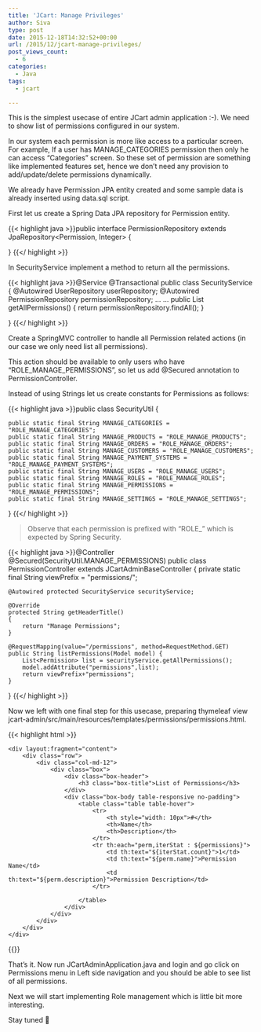 ```yaml
---
title: 'JCart: Manage Privileges'
author: Siva
type: post
date: 2015-12-18T14:32:52+00:00
url: /2015/12/jcart-manage-privileges/
post_views_count:
  - 6
categories:
  - Java
tags:
  - jcart

---
```

This is the simplest usecase of entire JCart admin application :-). We need to show list of permissions configured in our system.
  
In our system each permission is more like access to a particular screen. For example, If a user has MANAGE_CATEGORIES permission then only he can access &#8220;Categories&#8221; screen. So these set of permission are something like implemented features set, hence we don&#8217;t need any provision to add/update/delete permissions dynamically.

We already have Permission JPA entity created and some sample data is already inserted using data.sql script.

First let us create a Spring Data JPA repository for Permission entity.

{{< highlight java >}}public interface PermissionRepository extends JpaRepository<Permission, Integer>
{

}
{{</ highlight >}}

In SecurityService implement a method to return all the permissions.

{{< highlight java >}}@Service
@Transactional
public class SecurityService
{
	@Autowired UserRepository userRepository;
	@Autowired PermissionRepository permissionRepository;
	...
	...
	public List<Permission> getAllPermissions() {
		return permissionRepository.findAll();
	}

}
{{</ highlight >}}

Create a SpringMVC controller to handle all Permission related actions (in our case we only need list all permissions).
  
This action should be available to only users who have &#8220;ROLE\_MANAGE\_PERMISSIONS&#8221;, so let us add @Secured annotation to PermissionController.

Instead of using Strings let us create constants for Permissions as follows:

{{< highlight java >}}public class SecurityUtil
{
	
	public static final String MANAGE_CATEGORIES = "ROLE_MANAGE_CATEGORIES";
	public static final String MANAGE_PRODUCTS = "ROLE_MANAGE_PRODUCTS";
	public static final String MANAGE_ORDERS = "ROLE_MANAGE_ORDERS";
	public static final String MANAGE_CUSTOMERS = "ROLE_MANAGE_CUSTOMERS";
	public static final String MANAGE_PAYMENT_SYSTEMS = "ROLE_MANAGE_PAYMENT_SYSTEMS";
	public static final String MANAGE_USERS = "ROLE_MANAGE_USERS";
	public static final String MANAGE_ROLES = "ROLE_MANAGE_ROLES";
	public static final String MANAGE_PERMISSIONS = "ROLE_MANAGE_PERMISSIONS";
	public static final String MANAGE_SETTINGS = "ROLE_MANAGE_SETTINGS";
	
}
{{</ highlight >}}

> Observe that each permission is prefixed with &#8220;ROLE_&#8221; which is expected by Spring Security.

{{< highlight java >}}@Controller
@Secured(SecurityUtil.MANAGE_PERMISSIONS)
public class PermissionController extends JCartAdminBaseController
{
	private static final String viewPrefix = "permissions/";
	
	@Autowired protected SecurityService securityService;
	
	@Override
	protected String getHeaderTitle()
	{
		return "Manage Permissions";
	}
	
	@RequestMapping(value="/permissions", method=RequestMethod.GET)
	public String listPermissions(Model model) {
		List<Permission> list = securityService.getAllPermissions();
		model.addAttribute("permissions",list);
		return viewPrefix+"permissions";
	}
}
{{</ highlight >}}

Now we left with one final step for this usecase, preparing thymeleaf view jcart-admin/src/main/resources/templates/permissions/permissions.html.

  {{< highlight html >}}<!DOCTYPE html>
<html xmlns="http://www.w3.org/1999/xhtml"
	xmlns:th="http://www.thymeleaf.org"
	xmlns:sec="http://www.thymeleaf.org/thymeleaf-extras-springsecurity3"
	layout:decorator="layout/mainLayout">

<head>
<title>Permissions</title>
</head>
<body>

	<div layout:fragment="content">
		<div class="row">
			<div class="col-md-12">
				<div class="box">
					<div class="box-header">
						<h3 class="box-title">List of Permissions</h3>
					</div>
					<div class="box-body table-responsive no-padding">
						<table class="table table-hover">
							<tr>
								<th style="width: 10px">#</th>
								<th>Name</th>
								<th>Description</th>
							</tr>
							<tr th:each="perm,iterStat : ${permissions}">
								<td th:text="${iterStat.count}">1</td>
								<td th:text="${perm.name}">Permission Name</td>
								<td th:text="${perm.description}">Permission Description</td>
							</tr>

						</table>
					</div>
				</div>
			</div>
		</div>
	</div>
	
</body>
</html>
{{</ highlight >}}

That&#8217;s it. Now run JCartAdminApplication.java and login and go click on Permissions menu in Left side navigation and you should be able to see list of all permissions.

Next we will start implementing Role management which is little bit more interesting.

Stay tuned 🙂
